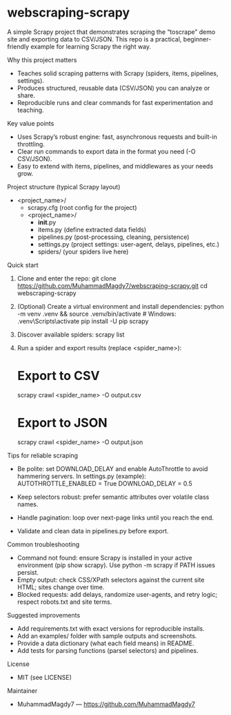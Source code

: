 # webscraping-scrapy

A simple Scrapy project that demonstrates scraping the “toscrape” demo site and exporting data to CSV/JSON. This repo is a practical, beginner-friendly example for learning Scrapy the right way.

Why this project matters
- Teaches solid scraping patterns with Scrapy (spiders, items, pipelines, settings).
- Produces structured, reusable data (CSV/JSON) you can analyze or share.
- Reproducible runs and clear commands for fast experimentation and teaching.

Key value points
- Uses Scrapy’s robust engine: fast, asynchronous requests and built-in throttling.
- Clear run commands to export data in the format you need (-O CSV/JSON).
- Easy to extend with items, pipelines, and middlewares as your needs grow.

Project structure (typical Scrapy layout)
- <project_name>/
  - scrapy.cfg (root config for the project)
  - <project_name>/
    - __init__.py
    - items.py        (define extracted data fields)
    - pipelines.py    (post-processing, cleaning, persistence)
    - settings.py     (project settings: user-agent, delays, pipelines, etc.)
    - spiders/        (your spiders live here)

Quick start
1) Clone and enter the repo:
   git clone https://github.com/MuhammadMagdy7/webscraping-scrapy.git
   cd webscraping-scrapy

2) (Optional) Create a virtual environment and install dependencies:
   python -m venv .venv && source .venv/bin/activate   # Windows: .venv\Scripts\activate
   pip install -U pip scrapy

3) Discover available spiders:
   scrapy list

4) Run a spider and export results (replace <spider_name>):
   # Export to CSV
   scrapy crawl <spider_name> -O output.csv

   # Export to JSON
   scrapy crawl <spider_name> -O output.json

Tips for reliable scraping
- Be polite: set DOWNLOAD_DELAY and enable AutoThrottle to avoid hammering servers.
  In settings.py (example):
  AUTOTHROTTLE_ENABLED = True
  DOWNLOAD_DELAY = 0.5

- Keep selectors robust: prefer semantic attributes over volatile class names.
- Handle pagination: loop over next-page links until you reach the end.
- Validate and clean data in pipelines.py before export.

Common troubleshooting
- Command not found: ensure Scrapy is installed in your active environment (pip show scrapy). Use python -m scrapy if PATH issues persist.
- Empty output: check CSS/XPath selectors against the current site HTML; sites change over time.
- Blocked requests: add delays, randomize user-agents, and retry logic; respect robots.txt and site terms.

Suggested improvements
- Add requirements.txt with exact versions for reproducible installs.
- Add an examples/ folder with sample outputs and screenshots.
- Provide a data dictionary (what each field means) in README.
- Add tests for parsing functions (parsel selectors) and pipelines.

License
- MIT (see LICENSE)

Maintainer
- MuhammadMagdy7 — https://github.com/MuhammadMagdy7